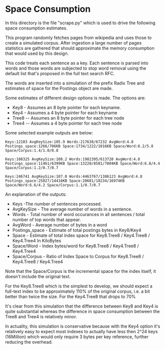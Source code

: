 # Space Consumption

In this directory is the file "scrape.py" which is used to drive the following space consumption estimates.

This program randomly fetches pages from wikipedia and uses those to create a simulated corpus.
After ingestion a large number of pages statistics are gathered that should approximate the memory consumption that would used by this design.

This code treats each sentence as a key. 
Each sentence is parsed into words and those words are subjected to stop word removal using the default list that's proposed in the full text search RFC.

The words are inserted into a simulation of the prefix Radix Tree and estimates of space for the Postings object are made.

Some estimates of different design options is made. The options are:

* Key8 - Assumes an 8 byte pointer for each keyname.
* Key4 - Assumes a 4 byte pointer for each keyname
* Tree8 -- Assumes an 8 byte pointer for each tree node
* Tree4 -- Assumes a 4 byte pointer for each tree node

Some selected example outputs are below:

```
Keys:12103 AvgKeySize:105.9 Words:217638/67232 AvgWord:4.8 Postings_space:1266/706KB Space:1734/1222/1016KB Space/Word:8.2/5.8 Space/Corpus:1.4/1.0/0.8

Keys:108325 AvgKeySize:108.2 Words:1982395/613720 AvgWord:4.8 Postings_space:11461/6399KB Space:13220/8581/7804KB Space/Word:6.8/4.4 Space/Corpus:1.2/0.7/0.7

Keys:246741 AvgKeySize:107.0 Words:4463767/1386123 AvgWord:4.8 Postings_space:25827/14416KB Space:28681/18234/16974KB Space/Word:6.6/4.2 Space/Corpus:1.1/0.7/0.7
```

An explanation of the outputs:

* Keys -The number of sentences processed.
* AvgKeySize - The average number of words in a sentence.
* Words - Total number of word occurances in all sentences / total number of top words that appear.
* AvgWord - Average number of bytes in a word
* Postings_space - Estimate of total postings bytes in Key8/Key4
* Space - Estimate of total index space for Key8.Tree8 / Key4.Tree8 / Key4.Tree4 In KiloBytes
* Space/Word - Index bytes/word for Key8.Tree8 / Key4.Tree8 / Key4.Tree4
* Space/Corpus - Ratio of Index Space to Corpus for Key8.Tree8 / Key4.Tree8 / Key4.Tree4

Note that the Space/Corpus is the incremental space for the index itself, it doesn't include the original text.

For the Key8.Tree8 which is the simplest to develop, we should expect a full-text index to be approximately 110% of the original corpus, i.e. a bit better than twice the size. For the Key4.Tree8 that drops to 70%

It's clear from this simulation that the difference between Key8 and Key4 is quite substantial whereas the difference in space consumption between the Tree8 and Tree4 is relatively minor.

In actuality, this simulation is conservative because with the Key4 option it's relatively easy to expect most indexes to actually have less then 2^24 keys (16Million) which would only require 3 bytes per key reference, further reducing the overhead.

